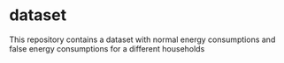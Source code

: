 # dataset
This repository contains a dataset with normal energy consumptions and false energy consumptions for a different households
